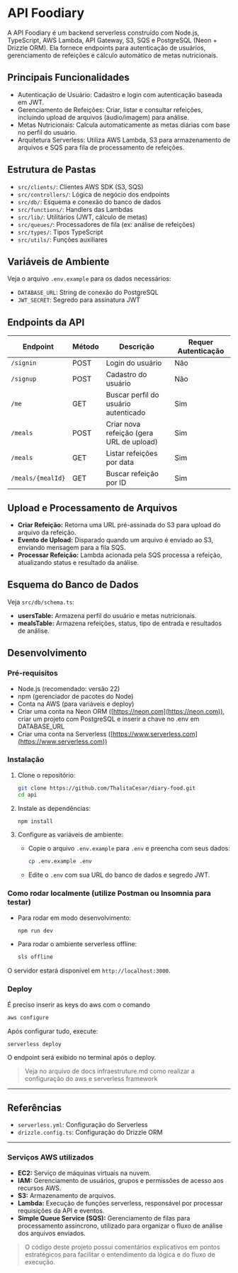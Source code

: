 # API Foodiary

A API Foodiary é um backend serverless construído com Node.js, TypeScript, AWS Lambda, API Gateway, S3, SQS e PostgreSQL (Neon + Drizzle ORM). Ela fornece endpoints para autenticação de usuários, gerenciamento de refeições e cálculo automático de metas nutricionais.

## Principais Funcionalidades

* Autenticação de Usuário: Cadastro e login com autenticação baseada em JWT.
* Gerenciamento de Refeições: Criar, listar e consultar refeições, incluindo upload de arquivos (áudio/imagem) para análise.
* Metas Nutricionais: Calcula automaticamente as metas diárias com base no perfil do usuário.
* Arquitetura Serverless: Utiliza AWS Lambda, S3 para armazenamento de arquivos e SQS para fila de processamento de refeições.

## Estrutura de Pastas

- `src/clients/`: Clientes AWS SDK (S3, SQS)
- `src/controllers/`: Lógica de negócio dos endpoints
- `src/db/`: Esquema e conexão do banco de dados
- `src/functions/`: Handlers das Lambdas
- `src/lib/`: Utilitários (JWT, cálculo de metas)
- `src/queues/`: Processadores de fila (ex: análise de refeições)
- `src/types/`: Tipos TypeScript
- `src/utils/`: Funções auxiliares

## Variáveis de Ambiente

Veja o arquivo `.env.example` para os dados necessários:

- `DATABASE_URL`: String de conexão do PostgreSQL
- `JWT_SECRET`: Segredo para assinatura JWT

## Endpoints da API

| Endpoint            | Método | Descrição                                 | Requer Autenticação |
|---------------------|--------|-------------------------------------------|---------------------|
| `/signin`           | POST   | Login do usuário                          | Não                |
| `/signup`           | POST   | Cadastro do usuário                       | Não                |
| `/me`               | GET    | Buscar perfil do usuário autenticado      | Sim                |
| `/meals`            | POST   | Criar nova refeição (gera URL de upload)  | Sim                |
| `/meals`            | GET    | Listar refeições por data                 | Sim                |
| `/meals/{mealId}`   | GET    | Buscar refeição por ID                    | Sim                |

## Upload e Processamento de Arquivos

- **Criar Refeição:** Retorna uma URL pré-assinada do S3 para upload do arquivo da refeição.
- **Evento de Upload:** Disparado quando um arquivo é enviado ao S3, enviando mensagem para a fila SQS.
- **Processar Refeição:** Lambda acionada pela SQS processa a refeição, atualizando status e resultado da análise.

## Esquema do Banco de Dados

Veja `src/db/schema.ts`:

- **usersTable:** Armazena perfil do usuário e metas nutricionais.
- **mealsTable:** Armazena refeições, status, tipo de entrada e resultados de análise.

## Desenvolvimento

### Pré-requisitos

- Node.js (recomendado: versão 22)
- npm (gerenciador de pacotes do Node)
- Conta na AWS (para variáveis e deploy)
- Criar uma conta na Neon ORM ([https://neon.com](https://neon.com)), criar um projeto com PostgreSQL e inserir a chave no .env em DATABASE_URL
- Criar uma conta na Serverless ([https://www.serverless.com](https://www.serverless.com))

### Instalação

1. Clone o repositório:
   ```sh
   git clone https://github.com/ThalitaCesar/diary-food.git
   cd api
   ```

2. Instale as dependências:
   ```sh
   npm install
   ```

3. Configure as variáveis de ambiente:
   - Copie o arquivo `.env.example` para `.env` e preencha com seus dados:
     ```sh
     cp .env.example .env
     ```
   - Edite o `.env` com sua URL do banco de dados e segredo JWT.

### Como rodar localmente (utilize Postman ou Insomnia para testar)

- Para rodar em modo desenvolvimento:
  ```sh
  npm run dev
  ```
- Para rodar o ambiente serverless offline:
  ```sh
  sls offline
  ```

O servidor estará disponível em `http://localhost:3000`.   

### Deploy

É preciso inserir as keys do aws com o comando 

```sh
aws configure
```

Após configurar tudo, execute:

```sh
serverless deploy
```

O endpoint será exibido no terminal após o deploy.

> Veja no arquivo de docs infraestruture.md como realizar a configuração do aws e serverless framework

---

## Referências

- `serverless.yml`: Configuração do Serverless
- `drizzle.config.ts`: Configuração do Drizzle ORM

---

### Serviços AWS utilizados

- **EC2:** Serviço de máquinas virtuais na nuvem.
- **IAM:** Gerenciamento de usuários, grupos e permissões de acesso aos recursos AWS.
- **S3:** Armazenamento de arquivos.
- **Lambda:** Execução de funções serverless, responsável por processar requisições da API e eventos.
- **Simple Queue Service (SQS):** Gerenciamento de filas para processamento assíncrono, utilizado para organizar o fluxo de análise dos arquivos enviados.

> O código deste projeto possui comentários explicativos em pontos estratégicos para facilitar o entendimento da lógica e do fluxo de execução.

